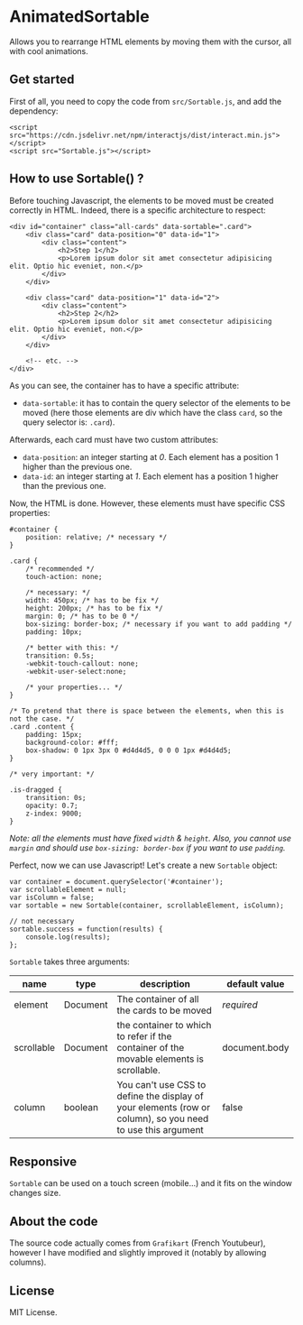 # AnimatedSortable

Allows you to rearrange HTML elements by moving them with the cursor, all with cool animations.

## Get started

First of all, you need to copy the code from `src/Sortable.js`, and add the dependency:

```
<script src="https://cdn.jsdelivr.net/npm/interactjs/dist/interact.min.js"></script>
<script src="Sortable.js"></script>
```

## How to use Sortable() ?

Before touching Javascript, the elements to be moved must be created correctly in HTML. Indeed, there is a specific architecture to respect:

```
<div id="container" class="all-cards" data-sortable=".card">
    <div class="card" data-position="0" data-id="1">
        <div class="content">
            <h2>Step 1</h2>
            <p>Lorem ipsum dolor sit amet consectetur adipisicing elit. Optio hic eveniet, non.</p>
        </div>
    </div>

    <div class="card" data-position="1" data-id="2">
        <div class="content">
            <h2>Step 2</h2>
            <p>Lorem ipsum dolor sit amet consectetur adipisicing elit. Optio hic eveniet, non.</p>
        </div>
    </div>

    <!-- etc. -->
</div>
```

As you can see, the container has to have a specific attribute:

+ `data-sortable`: it has to contain the query selector of the elements to be moved (here those elements are div which have the class `card`, so the query selector is: `.card`).

Afterwards, each card must have two custom attributes:

+ `data-position`: an integer starting at *0*. Each element has a position 1 higher than the previous one.
+ `data-id`: an integer starting at *1*. Each element has a position 1 higher than the previous one.

Now, the HTML is done. However, these elements must have specific CSS properties:

```
#container {
    position: relative; /* necessary */
}

.card {
    /* recommended */
    touch-action: none;

    /* necessary: */
    width: 450px; /* has to be fix */
    height: 200px; /* has to be fix */
    margin: 0; /* has to be 0 */
    box-sizing: border-box; /* necessary if you want to add padding */
    padding: 10px;

    /* better with this: */
    transition: 0.5s;
    -webkit-touch-callout: none;
    -webkit-user-select:none;

    /* your properties... */
}

/* To pretend that there is space between the elements, when this is not the case. */
.card .content {
    padding: 15px;
    background-color: #fff;
    box-shadow: 0 1px 3px 0 #d4d4d5, 0 0 0 1px #d4d4d5;
}

/* very important: */

.is-dragged {
    transition: 0s;
    opacity: 0.7;
    z-index: 9000;
}
```

*Note: all the elements must have fixed `width` & `height`. Also, you cannot use `margin` and should use `box-sizing: border-box` if you want to use `padding`.*

Perfect, now we can use Javascript! Let's create a new `Sortable` object:

```
var container = document.querySelector('#container');
var scrollableElement = null;
var isColumn = false;
var sortable = new Sortable(container, scrollableElement, isColumn);

// not necessary
sortable.success = function(results) {
    console.log(results);
};
```

`Sortable` takes three arguments:

|name|type|description|default value|
|----|----|-----------|-------------|
|element|Document|The container of all the cards to be moved|_required_|
|scrollable|Document|the container to which to refer if the container of the movable elements is scrollable.|document.body|
|column|boolean|You can't use CSS to define the display of your elements (row or column), so you need to use this argument|false|

## Responsive

`Sortable` can be used on a touch screen (mobile...) and it fits on the window changes size.

## About the code

The source code actually comes from `Grafikart` (French Youtubeur), however I have modified and slightly improved it (notably by allowing columns).

## License

MIT License.